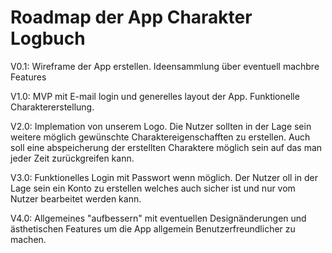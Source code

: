 # Roadmap der App Charakter Logbuch
V0.1: Wireframe der App erstellen. Ideensammlung über eventuell machbre Features

V1.0: MVP mit E-mail login und generelles layout der App. Funktionelle Charaktererstellung.

V2.0: Implemation von unserem Logo. Die Nutzer sollten in der Lage sein weitere möglich gewünschte Charaktereigenschafften zu erstellen. Auch soll eine abspeicherung der erstellten Charaktere möglich sein auf das man jeder Zeit zurückgreifen kann.

V3.0: Funktionelles Login mit Passwort wenn möglich. Der Nutzer oll in der Lage sein ein Konto zu erstellen welches auch sicher ist und nur vom Nutzer bearbeitet werden kann.

V4.0: Allgemeines "aufbessern" mit eventuellen Designänderungen und ästhetischen Features um die App allgemein Benutzerfreundlicher zu machen.
